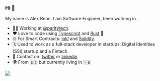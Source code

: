 ### Hi 👋

My name is Alex Bean. I am Software Engineer, been working in .

- 👨‍💻 Working at [@paritytech](https://github.com/paritytech).
- ❤️ Love to code using [Typescript](https://www.typescriptlang.org/) and [Rust](https://www.rust-lang.org/) 🦀
- ⚖️ For Smart Contracts: [ink!](https://use.ink/") and [Solidity](https://docs.soliditylang.org/).
- 🗓️ Used to work as a full-stack developer in startups: Digital Identities (SSI) startup and a Fintech.
- 📱 Contact on: [twitter](https://twitter.com/Bean_D10S) or [linkedin](https://www.linkedin.com/in/alejandrobeancasas/)
- 🌍 From 🇪🇸 but currently living in 🇮🇪

![](https://visitor-badge.glitch.me/badge?page_id=AlexD10S)
